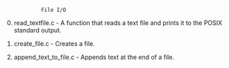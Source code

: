 				File I/O

0. read_textfile.c - A function that reads a text file and prints it to the POSIX standard output.

1. create_file.c - Creates a file.

2. append_text_to_file.c - Appends text at the end of a file.